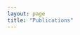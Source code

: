 ```yaml
---
layout: page
title: "Publications"
--- 
```


<script src="https://bibbase.org/show?bib=https://autonomy-and-verification-uol.github.io//pubs.bib&jsonp=1&group0=year"></script>
